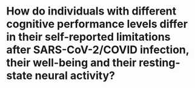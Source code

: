 # How do individuals with different cognitive performance levels differ in their self-reported limitations after SARS-CoV-2/COVID infection, their well-being and their resting-state neural activity?
